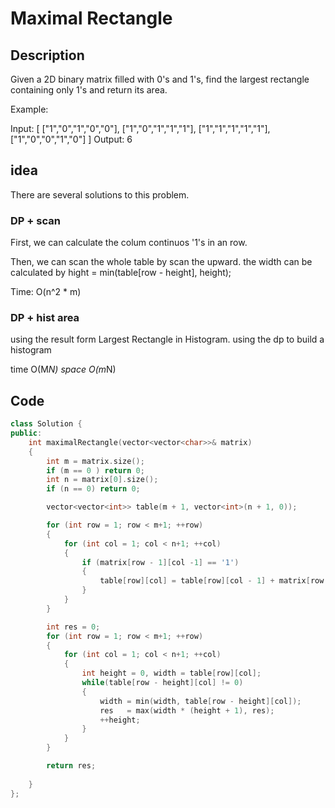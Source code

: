 # Maximal Rectangle

## Description

Given a 2D binary matrix filled with 0's and 1's, find the largest rectangle containing only 1's and return its area.

Example:

Input:
[
  ["1","0","1","0","0"],
  ["1","0","1","1","1"],
  ["1","1","1","1","1"],
  ["1","0","0","1","0"]
]
Output: 6

## idea

There are several solutions to this problem. 

### DP + scan

First, we can calculate the colum continuos '1's in an row. 

Then, we can scan the whole table by scan the upward. 
the width can be calculated by hight = min(table[row - height], height); 

Time: O(n^2 * m)

### DP + hist area

using the result form Largest Rectangle in Histogram. 
using the dp to build a histogram

time O(M*N)
space O(m*N)

## Code

```cpp
class Solution {
public:
    int maximalRectangle(vector<vector<char>>& matrix) 
    {
        int m = matrix.size(); 
        if (m == 0 ) return 0;
        int n = matrix[0].size(); 
        if (n == 0) return 0; 

        vector<vector<int>> table(m + 1, vector<int>(n + 1, 0)); 

        for (int row = 1; row < m+1; ++row)
        {
            for (int col = 1; col < n+1; ++col)
            {
                if (matrix[row - 1][col -1] == '1')
                {
                    table[row][col] = table[row][col - 1] + matrix[row - 1][col - 1] - '0'; 
                }
            }
        } 

        int res = 0; 
        for (int row = 1; row < m+1; ++row)
        {
            for (int col = 1; col < n+1; ++col)
            {
                int height = 0, width = table[row][col]; 
                while(table[row - height][col] != 0)
                {
                    width = min(width, table[row - height][col]); 
                    res   = max(width * (height + 1), res); 
                    ++height;
                } 
            }
        }

        return res; 
        
    }
};
```


